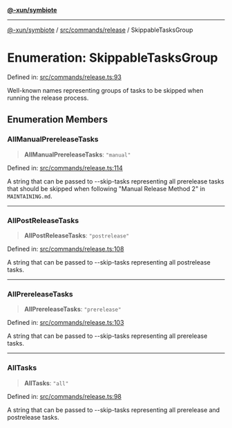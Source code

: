[**@-xun/symbiote**](../../../../README.md)

***

[@-xun/symbiote](../../../../README.md) / [src/commands/release](../README.md) / SkippableTasksGroup

# Enumeration: SkippableTasksGroup

Defined in: [src/commands/release.ts:93](https://github.com/Xunnamius/symbiote/blob/03c423f753693df61565a1f49d80cc0f6cc503f1/src/commands/release.ts#L93)

Well-known names representing groups of tasks to be skipped when running the
release process.

## Enumeration Members

### AllManualPrereleaseTasks

> **AllManualPrereleaseTasks**: `"manual"`

Defined in: [src/commands/release.ts:114](https://github.com/Xunnamius/symbiote/blob/03c423f753693df61565a1f49d80cc0f6cc503f1/src/commands/release.ts#L114)

A string that can be passed to --skip-tasks representing all prerelease
tasks that should be skipped when following "Manual Release Method 2" in
`MAINTAINING.md`.

***

### AllPostReleaseTasks

> **AllPostReleaseTasks**: `"postrelease"`

Defined in: [src/commands/release.ts:108](https://github.com/Xunnamius/symbiote/blob/03c423f753693df61565a1f49d80cc0f6cc503f1/src/commands/release.ts#L108)

A string that can be passed to --skip-tasks representing all postrelease
tasks.

***

### AllPrereleaseTasks

> **AllPrereleaseTasks**: `"prerelease"`

Defined in: [src/commands/release.ts:103](https://github.com/Xunnamius/symbiote/blob/03c423f753693df61565a1f49d80cc0f6cc503f1/src/commands/release.ts#L103)

A string that can be passed to --skip-tasks representing all prerelease
tasks.

***

### AllTasks

> **AllTasks**: `"all"`

Defined in: [src/commands/release.ts:98](https://github.com/Xunnamius/symbiote/blob/03c423f753693df61565a1f49d80cc0f6cc503f1/src/commands/release.ts#L98)

A string that can be passed to --skip-tasks representing all prerelease and
postrelease tasks.
